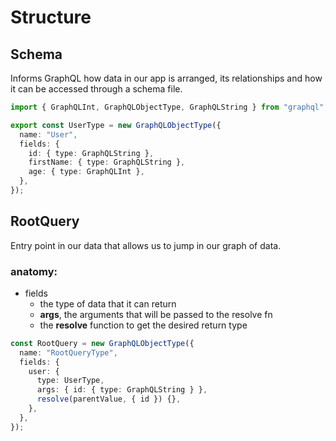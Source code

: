 # Structure

## Schema

Informs GraphQL how data in our app is arranged, its relationships and how it can be accessed through a schema file.

```ts
import { GraphQLInt, GraphQLObjectType, GraphQLString } from "graphql";

export const UserType = new GraphQLObjectType({
  name: "User",
  fields: {
    id: { type: GraphQLString },
    firstName: { type: GraphQLString },
    age: { type: GraphQLInt },
  },
});
```

## RootQuery

Entry point in our data that allows us to jump in our graph of data.

### anatomy:

- fields
  - the type of data that it can return
  - **args**, the arguments that will be passed to the resolve fn
  - the **resolve** function to get the desired return type

```ts
const RootQuery = new GraphQLObjectType({
  name: "RootQueryType",
  fields: {
    user: {
      type: UserType,
      args: { id: { type: GraphQLString } },
      resolve(parentValue, { id }) {},
    },
  },
});
```
